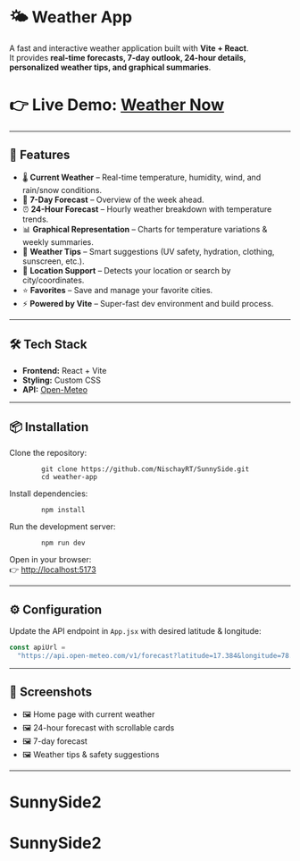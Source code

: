 # 🌤 Weather App

A fast and interactive weather application built with **Vite + React**.  
It provides **real-time forecasts, 7-day outlook, 24-hour details, personalized weather tips, and graphical summaries**.

👉 Live Demo:
 [Weather Now](https://weather-now-aganitha.netlify.app/)
=======

---

## 🚀 Features

- 🌡 **Current Weather** – Real-time temperature, humidity, wind, and rain/snow conditions.
- 📆 **7-Day Forecast** – Overview of the week ahead.
- ⏰ **24-Hour Forecast** – Hourly weather breakdown with temperature trends.
- 📊 **Graphical Representation** – Charts for temperature variations & weekly summaries.
- 📝 **Weather Tips** – Smart suggestions (UV safety, hydration, clothing, sunscreen, etc.).
- 📍 **Location Support** – Detects your location or search by city/coordinates.
- ⭐ **Favorites** – Save and manage your favorite cities.
- ⚡ **Powered by Vite** – Super-fast dev environment and build process.

---

## 🛠 Tech Stack

- **Frontend:** React + Vite
- **Styling:** Custom CSS
- **API:** [Open-Meteo](https://open-meteo.com/)

---

## 📦 Installation

Clone the repository:

```bash:
        git clone https://github.com/NischayRT/SunnySide.git
        cd weather-app
```

Install dependencies:

```bash:
        npm install
```

Run the development server:

```bash:
        npm run dev
```

Open in your browser:  
👉 [http://localhost:5173](http://localhost:5173)

---

## ⚙️ Configuration

Update the API endpoint in `App.jsx` with desired latitude & longitude:

```js
const apiUrl =
  "https://api.open-meteo.com/v1/forecast?latitude=17.384&longitude=78.4564&daily=uv_index_max,temperature_2m_max,temperature_2m_min,daylight_duration,sunshine_duration&hourly=temperature_2m&current=temperature_2m,showers,snowfall,rain&minutely_15=wind_speed_10m,temperature_2m";
```

---

## 📸 Screenshots

- 🖼 Home page with current weather
- 🖼 24-hour forecast with scrollable cards
- 🖼 7-day forecast
- 🖼 Weather tips & safety suggestions

---
# SunnySide2
# SunnySide2
